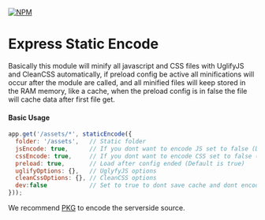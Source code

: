 [![NPM](https://nodei.co/npm/express-staticencode.png)](https://nodei.co/npm/express-staticencode/)


# Express Static Encode
Basically this module will minify all javascript and CSS files with UglifyJS and CleanCSS automatically, if preload config be active all minifications will occur after the module are called, and all minified files will keep stored in the RAM memory, like a cache, when the preload config is in false the file will cache data after first file get.

#### Basic Usage
```javascript
app.get('/assets/*', staticEncode({
  folder: '/assets',   // Static folder
  jsEncode: true,      // If you dont want to encode JS set to false (Default is true)
  cssEncode: true,     // If you dont want to encode CSS set to false (Default is true)
  preload: true,       // Load after config ended (Default is true)
  uglifyOptions: {},   // UglyfyJS options
  cleanCssOptions: {}, // CleanCSS options
  dev:false            // Set to true to dont save cache and dont encode
}));
```

We recommend <a target="_blank" href="https://www.npmjs.com/package/pkg">PKG</a> to encode the serverside source.
